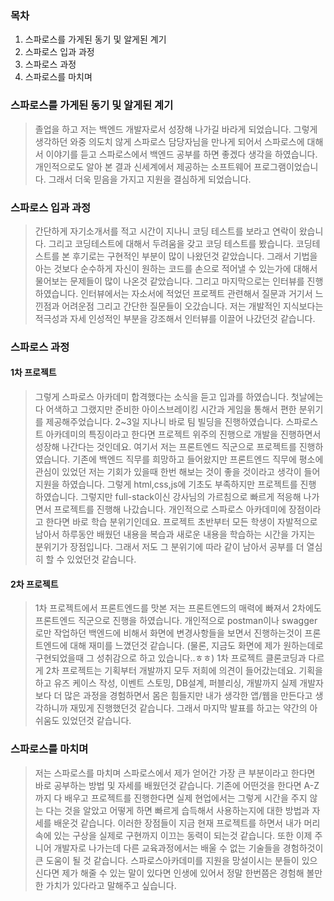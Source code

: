 ### 목차

1. 스파로스를 가게된 동기 및 알게된 계기
2. 스파로스 입과 과정
3. 스파로스 과정
4. 스파로스를 마치며


### 스파로스를 가게된 동기 및 알게된 계기
> 졸업을 하고 저는 백엔드 개발자로서 성장해 나가길 바라게 되었습니다. 그렇게 생각하던 와중 의도치 않게 스파로스 담당자님을 만나게 되어서 스파로스에 대해서 이야기를 듣고 스파로스에서 백엔드 공부를 하면 좋겠다 생각을 하였습니다.
> 개인적으로도 알아 본 결과 신세계에서 제공하는 소프트웨어 프로그램이었습니다. 그래서 더욱 믿음을 가지고 지원을 결심하게 되었습니다.

### 스파로스 입과 과정
> 간단하게 자기소개서를 적고 시간이 지나니 코딩 테스트를 보라고 연락이 왔습니다. 그리고 코딩테스트에 대해서 두려움을 갖고 코딩 테스트를 봤습니다.
> 코딩테스트를 본 후기로는 구현적인 부분이 많이 나왔던것 같았습니다. 그래서 기법을 아는 것보다 순수하게 자신이 원하는 코드를 손으로 적어낼 수 있는가에 대해서 물어보는 문제들이 많이 나온것 같았습니다.
> 그리고 마지막으로는 인터뷰를 진행 하였습니다. 인터뷰에서는 자소서에 적었던 프로젝트 관련해서 질문과 거기서 느낀점과 어려운점 그리고 간단한 질문들이 오갔습니다. 저는 개발적인 지식보다는 적극성과 자세 인성적인 부분을 강조해서 인터뷰를 이끌어 나갔던것 같습니다.

### 스파로스 과정
#### 1차 프로젝트
> 그렇게 스파로스 아카데미 합격했다는 소식을 듣고 입과를 하였습니다.
> 첫날에는 다 어색하고 그랬지만 준비한 아이스브레이킹 시간과 게임을 통해서 편한 분위기를 제공해주었습니다.
> 2~3일 지나니 바로 팀 빌딩을 진행하였습니다. 스파로스트 아카데미의 특징이라고 한다면 프로젝트 위주의 진행으로 개발을 진행하면서 성장해 나간다는 것인데요.
> 여기서 저는 프론트엔드 직군으로 프로젝트를 진행하였습니다. 기존에 백엔드 직무를 희망하고 들어왔지만 프론트엔드 직무에 평소에 관심이 있었던 저는 기회가 있을때 한번 해보는 것이 좋을 것이라고 생각이 들어 지원을 하였습니다.
> 그렇게 html,css,js에 기초도 부족하지만 프로젝트를 진행 하였습니다. 그렇지만 full-stack이신 강사님의 가르침으로 빠르게 적응해 나가면서 프로젝트를 진행해 나갔습니다.
> 개인적으로 스파로스 아카데미에 장점이라고 한다면 바로 학습 분위기인데요. 프로젝트 초반부터 모든 학생이 자발적으로 남아서 하루동안 배웠던 내용을 복습과 새로운 내용을 학습하는 시간을 가지는 분위기가 장점입니다. 그래서 저도 그 분위기에 따라 같이 남아서 공부를 더 열심히 할 수 있었던것 같습니다.

#### 2차 프로젝트
> 1차 프로젝트에서 프론트엔드를 맛본 저는 프론트엔드의 매력에 빠져서 2차에도 프론트엔드 직군으로 진행을 하였습니다.
> 개인적으로 postman이나 swagger로만 작업하던 백엔드에 비해서 화면에 변경사항들을 보면서 진행하는것이 프론트엔드에 대해 재미를 느꼈던것 같습니다. (물론, 지금도 화면에 제가 원하는데로 구현되었을때 그 성취감으로 하고 있습니다..ㅎㅎ)
> 1차 프로젝트 클론코딩과 다르게 2차 프로젝트는 기획부터 개발까지 모두 저희에 의견이 들어갔는데요.
> 기획을 하고 유즈 케이스 작성, 이벤트 스토밍, DB설계, 퍼블리싱, 개발까지 실제 개발자보다 더 많은 과정을 경험하면서 몸은 힘들지만 내가 생각한 앱/웹을 만든다고 생각하니까 재밌게 진행했던것 같습니다.
> 그래서 마지막 발표를 하고는 약간의 아쉬움도 있었던것 같습니다.

### 스파로스를 마치며
> 저는 스파로스를 마치며 스파로스에서 제가 얻어간 가장 큰 부분이라고 한다면 바로 공부하는 방법 및 자세를 배웠던것 같습니다.
> 기존에 어떤것을 한다면 A-Z까지 다 배우고 프로젝트를 진행한다면 실제 현업에서는 그렇게 시간을 주지 않는 다는 것을 알았고 어떻게 하면 빠르게 습득해서 사용하는지에 대한 방법과 자세를 배운것 같습니다.
> 이러한 장점들이 지금 현재 프로젝트를 하면서 내가 머리속에 있는 구상을 실제로 구현까지 이끄는 동력이 되는것 같습니다.
> 또한 이제 주니어 개발자로 나가는데 다른 교육과정에서는 배울 수 없는 기술들을 경험하것이 큰 도움이 될 것 같습니다.
> 스파로스아카데미를 지원을 망설이시는 분들이 있으신다면 제가 해줄 수 있는 말이 있다면 인생에 있어서 정말 한번쯤은 경험해 볼만한 가치가 있다라고 말해주고 싶습니다.


